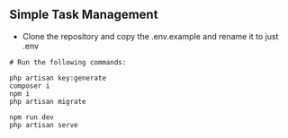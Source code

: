 ## Simple Task Management

- Clone the repository and copy the .env.example and rename it to just .env

```shell
# Run the following commands:

php artisan key:generate
composer i
npm i
php artisan migrate

npm run dev
php artisan serve
```
